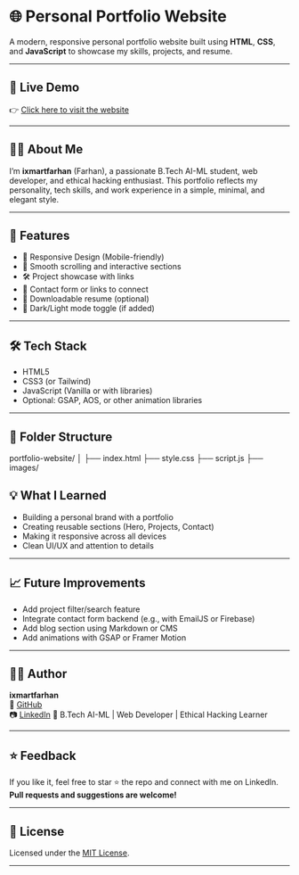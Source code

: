 # 🌐 Personal Portfolio Website

A modern, responsive personal portfolio website built using **HTML**, **CSS**, and **JavaScript** to showcase my skills, projects, and resume.

---

## 🔗 Live Demo

👉 [Click here to visit the website](https://your-username.github.io/portfolio-website)

---

## 👨‍💻 About Me

I’m **ixmartfarhan** (Farhan), a passionate B.Tech AI-ML student, web developer, and ethical hacking enthusiast. This portfolio reflects my personality, tech skills, and work experience in a simple, minimal, and elegant style.

---

## 🚀 Features

- 📱 Responsive Design (Mobile-friendly)
- 🎯 Smooth scrolling and interactive sections
- 🛠️ Project showcase with links
- 📝 Contact form or links to connect
- 📄 Downloadable resume (optional)
- 🌙 Dark/Light mode toggle (if added)

---

## 🛠️ Tech Stack

- HTML5
- CSS3 (or Tailwind)
- JavaScript (Vanilla or with libraries)
- Optional: GSAP, AOS, or other animation libraries

---

## 📁 Folder Structure
portfolio-website/
│
├── index.html
├── style.css
├── script.js
├── images/

## 💡 What I Learned

- Building a personal brand with a portfolio
- Creating reusable sections (Hero, Projects, Contact)
- Making it responsive across all devices
- Clean UI/UX and attention to details

---

## 📈 Future Improvements

- Add project filter/search feature
- Integrate contact form backend (e.g., with EmailJS or Firebase)
- Add blog section using Markdown or CMS
- Add animations with GSAP or Framer Motion

---

## 🙋‍♂️ Author

**ixmartfarhan**  
🔗 [GitHub](https://github.com/ixmartfarhan)  
📷 [LinkedIn](https://www.linkedin.com/in/mohd-farhan-1b17b4298)
🧠 B.Tech AI-ML | Web Developer | Ethical Hacking Learner

---

## ⭐ Feedback

If you like it, feel free to star ⭐ the repo and connect with me on LinkedIn.  
**Pull requests and suggestions are welcome!**

---

## 📜 License

Licensed under the [MIT License](LICENSE).

---

